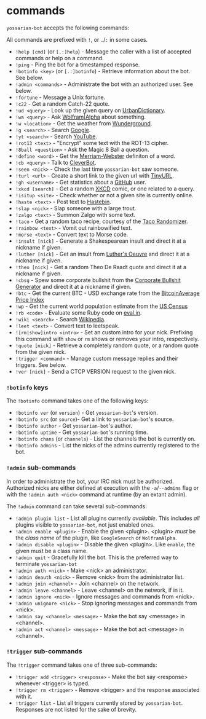 commands
=========

`yossarian-bot` accepts the following commands:

All commands are prefixed with `!`, or `.`/`:` in some cases.

* `!help [cmd]` (or `[.:]help`) - Message the caller with a list of accepted commands or help on a command.
* `!ping` - Ping the bot for a timestamped response.
* `!botinfo <key>` (or `[.:]botinfo`) - Retrieve <key> information about the bot. See below.
* `!admin <commands>` - Administrate the bot with an authorized user. See below.
* `!fortune` - Message a Unix fortune.
* `!c22` - Get a random Catch-22 quote.
* `!ud <query>` - Look up the given query on [UrbanDictionary](http://www.urbandictionary.com/).
* `!wa <query>` - Ask [Wolfram|Alpha](http://www.wolframalpha.com/) about something.
* `!w <location>` - Get the weather from [Wunderground](https://www.wunderground.com/).
* `!g <search>` - Search [Google](https://google.com).
* `!yt <search>` - Search [YouTube](https://youtube.com).
* `!rot13 <text>` - "Encrypt" some text with the ROT-13 cipher.
* `!8ball <question>` - Ask the Magic 8 Ball a question.
* `!define <word>` - Get the [Merriam-Webster](http://www.merriam-webster.com/) definiton of a word.
* `!cb <query>` - Talk to [CleverBot](http://www.cleverbot.com/).
* `!seen <nick>` - Check the last time `yossarian-bot` saw someone.
* `!turl <url>` - Create a short link to the given url with [TinyURL](http://tinyurl.com/).
* `!gh <username>` - Get statistics about a [GitHub](https://github.com/) user.
* `!xkcd [search]` - Get a random [XKCD](http://xkcd.com/) comic, or one related to a query.
* `!isitup <site>` - Check whether or not a given site is currently online.
* `!haste <text>` - Post text to [Hastebin](http://hastebin.com/).
* `!slap <nick>` - Slap someone with a large trout.
* `!zalgo <text>` - Summon Zalgo with some text.
* `!taco` - Get a random taco recipe, courtesy of the [Taco Randomizer](http://taco-randomizer.herokuapp.com/).
* `!rainbow <text>` - Vomit out rainbowified text.
* `!morse <text>` - Convert text to Morse code.
* `!insult [nick]` - Generate a Shakespearean insult and direct it at a nickname if given.
* `!luther [nick]` - Get an insult from [Luther's Oeuvre](http://ergofabulous.org/luther/) and direct it at a nickname if given.
* `!theo [nick]` - Get a random Theo De Raadt quote and direct it at a nickname if given.
* `!cbsg` - Spew some corporate bullshit from the [Corporate Bullshit Generator](http://cbsg.sourceforge.net/cgi-bin/live) and direct it at a nickname if given.
* `!btc` - Get the current BTC - USD exchange rate from the [BitcoinAverage Price Index](https://bitcoinaverage.com/)
* `!wp` - Get the current world population estimate from the [US Census](https://www.census.gov/popclock/data/population/world)
* `!rb <code>` - Evaluate some Ruby code on [eval.in](https://eval.in). 
* `!wiki <search>` - Search [Wikipedia](http://en.wikipedia.org).
* `!leet <text>` - Convert text to leetspeak.
* `![rm|show]intro <intro>` - Set an custom intro for your nick. Prefixing this command with `show` or `rm` shows or removes your intro, respectively.
* `!quote [nick]` - Retrieve a completely random quote, or a random quote from the given nick.
* `!trigger <command>` - Manage custom message replies and their triggers. See below.
* `!ver [nick]` - Send a CTCP VERSION request to the given nick.

### `!botinfo` keys

The `!botinfo` command takes one of the following keys:

* `!botinfo ver` (or `version`) - Get `yossarian-bot`'s version.
* `!botinfo src` (or `source`)- Get a link to `yossarian-bot`'s source.
* `!botinfo author` - Get `yossarian-bot`'s author.
* `!botinfo uptime` - Get `yossarian-bot`'s running time.
* `!botinfo chans` (or `channels`) - List the channels the bot is currently on.
* `!botinfo admins` - List the nicks of the admins currently registered to the bot.

### `!admin` sub-commands

In order to administrate the bot, your IRC nick must be authorized.
Authorized nicks are either defined at execution with the `-a`/`--admins` flag
or with the `!admin auth <nick>` command at runtime (by an extant admin).

The `!admin` command can take several sub-commands:

* `!admin plugin list` - List all plugins currently *available*. This includes *all*
plugins visible to `yossarian-bot`, not just enabled ones.
* `!admin enable <plugin>` - Enable the given \<plugin\>. \<plugin\> *must* be the 
*class name* of the plugin, like `GoogleSearch` or `WolframAlpha`.
* `!admin disable <plugin>` - Disable the given \<plugin\>. Like `enable`,
the given <plugin> must be a class name.
* `!admin quit` - Gracefully kill the bot. This is the preferred way to terminate `yossarian-bot`
* `!admin auth <nick>` - Make \<nick\> an administrator.
* `!admin deauth <nick>` - Remove \<nick\> from the administrator list.
* `!admin join <channel>` - Join \<channel\> on the network.
* `!admin leave <channel>` - Leave \<channel\> on the network, if in it.
* `!admin ignore <nick>` - Ignore messages and commands from \<nick\>.
* `!admin unignore <nick>` - Stop ignoring messages and commands from \<nick\>.
* `!admin say <channel> <message>` - Make the bot say \<message\> in \<channel\>.
* `!admin act <channel> <message>` - Make the bot act \<message\> in \<channel\>.

### `!trigger` sub-commands

The `!trigger` command takes one of three sub-commands:

* `!trigger add <trigger> <response>` - Make the bot say \<response\> whenever \<trigger\> is typed.
* `!trigger rm <trigger>` - Remove \<trigger\> and the response associated with it.
* `!trigger list` - List all triggers currently stored by `yossarian-bot`. Responses are not listed for the sake of brevity.
